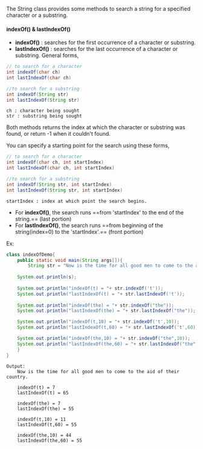 The String class provides some methods to search a string for a specified character or a substring.

#### indexOf() & lastIndexOf()
- **indexOf()** : searches for the first occurrence of a character or substring.
- **lastIndexOf()** : searches for the last occurrence of a character or substring.
General forms,
```java
// to search for a character
int indexOf(char ch)
int lastIndexOf(char ch)

//to search for a substring
int indexOf(String str)
int lastIndexOf(String str)
```
```
ch : character being sought
str : substring being sought
```
Both methods returns the index at which the character or substring was found, or return -1 when it couldn't found.

You can specify a starting point for the search using these forms,
```java
// to search for a character
int indexOf(char ch, int startIndex)
int lastIndexOf(char ch, int startIndex)

//to search for a substring
int indexOf(String str, int startIndex)
int lastIndexOf(String str, int startIndex)
```
```
startIndex : index at which point the search begins.
```
- For **indexOf()**, the search runs ==from 'startIndex' to the end of the string.== (last portion)
- For **lastIndexOf()**, the search runs ==from beginning of the string(index=0) to the 'startIndex'.== (front portion)

Ex:
```java
class indexOfDemo{
	public static void main(String args[]){
		String str = "Now is the time for all good men to come to the aid of their country.";
		
	System.out.println(s);
	
	System.out.println("indexOf(t) = "+ str.indexOf('t'));
	System.out.println("lastIndexOf(t) = "+ str.lastIndexOf('t'));
	
	System.out.println("indexOf(the) = "+ str.indexOf("the"));
	System.out.println("lastIndexOf(the) = "+ str.lastIndexOf("the"));

	System.out.println("indexOf(t,10) = "+ str.indexOf('t',10));
	System.out.println("lastIndexOf(t,60) = "+ str.lastIndexOf('t',60));

	System.out.println("indexOf(the,10) = "+ str.indexOf("the",10));
	System.out.println("lastIndexOf(the,60) = "+ str.lastIndexOf("the",60));
	}
}
```
```
Output:
	Now is the time for all good men to come to the aid of their country.

	indexOf(t) = 7
	lastIndexOf(t) = 65

	indexOf(the) = 7
	lastIndexOf(the) = 55
	
	indexOf(t,10) = 11
	lastIndexOf(t,60) = 55

	indexOf(the,10) = 44
	lastIndexOf(the,60) = 55
```